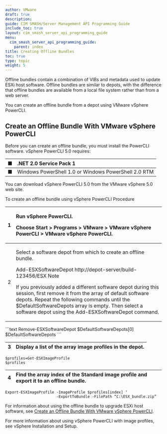```yaml
---
author: VMware
draft: true
description:
guide: CIM SMASH/Server Management API Programming Guide
include_toc: true
layout: cim_smash_server_api_programming_guide
menu:
  cim_smash_server_api_programming_guide:
    parent: index
title: Creating Offline Bundles
toc: true
type: topic
weight: 5
---
```

Offline bundles contain a combination of VIBs and metadata used to update ESXi host software. Offline bundles are similar to depots, with the difference that offline bundles are available from a local file system rather than from a web server.

You can create an offline bundle from a depot using VMware vSphere PowerCLI.

## Create an Offline Bundle With VMware vSphere PowerCLI

Before you can create an offline bundle, you must install the PowerCLI software. vSphere PowerCLI 5.0 requires:

| ■  | .NET 2.0 Service Pack 1  |
| :--- | :--- |
| ■  | Windows PowerShell 1.0 or Windows PowerShell 2.0 RTM  |

You can download vSphere PowerCLI 5.0 from the VMware vSphere 5.0 web site.

To create an offline bundle using vSphere PowerCLI Procedure

<table>
  <thead>
    <tr>
      <th style="text-align:left">1</th>
      <th style="text-align:left">
        <p>Run vSphere PowerCLI.</p>
        <p>Choose Start &gt; Programs &gt; VMware &gt; VMware vSphere PowerCLI &gt;
          VMware vSphere PowerCLI.</p>
      </th>
    </tr>
  </thead>
  <tbody>
    <tr>
      <td style="text-align:left">2</td>
      <td style="text-align:left">
        <p>Select a software depot from which to create an offline bundle.</p>
        <p>Add-ESXSoftwareDepot http://depot-server/build-123456/ESX Note</p>
        <p>If you previously added a different software depot during this session,
          first remove it from the array of default software depots. Repeat the following
          commands until the $DefaultSoftwareDepots array is empty. Then select a
          software depot using the Add-ESXSoftwareDepot command.</p>
      </td>
    </tr>
  </tbody>
</table>```text
Remove-ESXSoftwareDepot $DefaultSoftwareDepots[0]
$DefaultSoftwareDepots
```

| 3 | Display a list of the array image profiles in the depot. |
| :--- | :--- |


```text
$profiles=Get-ESXImageProfile
$profiles
```

| 4 | Find the array index of the Standard image profile and export it to an offline bundle. |
| :--- | :--- |


```text
Export-ESXImageProfile -ImageProfile $profiles[index] ‘
                       -ExportToBundle -FilePath “C:\ESX_bundle.zip”
```

For information about using the offline bundle to upgrade ESXi host software, see [Create an Offline Bundle With VMware vSphere PowerCLI](https://vdc-repo.vmware.com/vmwb-repository/dcr-public/f98d554a-3f1d-452c-bf5e-74b6e48ab37a/720b45cc-9f94-488d-90ed-e924134308ab/doc/GUID-3426299D-06D0-41AF-953D-6F3412B7D853.html#GUID-3426299D-06D0-41AF-953D-6F3412B7D853).

For more information about using vSphere PowerCLI with image profiles, see vSphere Installation and Setup.
